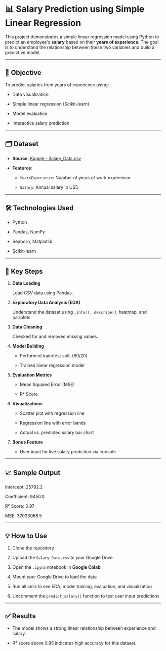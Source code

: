 # 📊 Salary Prediction using Simple Linear Regression

This project demonstrates a simple linear regression model using Python to predict an employee's **salary** based on their **years of experience**. The goal is to understand the relationship between these two variables and build a predictive model.

---

## 🎯 Objective

To predict salaries from years of experience using:

- Data visualization
  
- Simple linear regression (Scikit-learn)
  
- Model evaluation
  
- Interactive salary prediction

---

## 🗂️ Dataset

- **Source**: [Kaggle - Salary_Data.csv](https://www.kaggle.com/datasets/ravitejakotharu/salary-datacsv/data)
  
- **Features**:
  
  - `YearsExperience`: Number of years of work experience
    
  - `Salary`: Annual salary in USD

---

## 🛠️ Technologies Used

- Python
  
- Pandas, NumPy
  
- Seaborn, Matplotlib
  
- Scikit-learn

---

## 📌 Key Steps

1. **Data Loading**  

    Load CSV data using Pandas.

2. **Exploratory Data Analysis (EDA)**  

   Understand the dataset using `.info()`, `.describe()`, heatmap, and pairplots.

3. **Data Cleaning**  

    Checked for and removed missing values.

4. **Model Building**  

   - Performed train/test split (80/20)
 
   - Trained linear regression model

5. **Evaluation Metrics**  

   - Mean Squared Error (MSE)

   - R² Score

6. **Visualizations**  
   - Scatter plot with regression line

   - Regression line with error bands

   - Actual vs. predicted salary bar chart

8. **Bonus Feature**  
   
   - User input for live salary prediction via console

---

## 📈 Sample Output

   Intercept: 25792.2
   
   Coefficient: 9450.0
   
   R² Score: 0.97
   
   MSE: 37033068.5

---

## 💡 How to Use

1. Clone the repository

2. Upload the `Salary_Data.csv` to your Google Drive

3. Open the `.ipynb` notebook in **Google Colab**

4. Mount your Google Drive to load the data

5. Run all cells to see EDA, model training, evaluation, and visualization

6. Uncomment the `predict_salary()` function to test user input predictions

---

## ✅ Results

- The model shows a strong linear relationship between experience and salary.

- R² score above 0.95 indicates high accuracy for this dataset.

